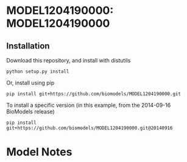 # MODEL1204190000: MODEL1204190000

## Installation

Download this repository, and install with distutils

`python setup.py install`

Or, install using pip

`pip install git+https://github.com/biomodels/MODEL1204190000.git`

To install a specific version (in this example, from the 2014-09-16 BioModels release)

`pip install git+https://github.com/biomodels/MODEL1204190000.git@20140916`


# Model Notes



